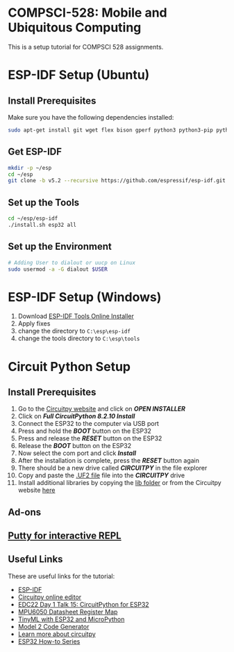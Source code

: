 # COMPSCI-528: Mobile and Ubiquitous Computing

This is a setup tutorial for COMPSCI 528 assignments.


# ESP-IDF Setup (Ubuntu)

## Install Prerequisites

Make sure you have the following dependencies installed:

```bash
sudo apt-get install git wget flex bison gperf python3 python3-pip python3-venv cmake ninja-build ccache libffi-dev libssl-dev dfu-util libusb-1.0-0
```

## Get ESP-IDF

```bash
mkdir -p ~/esp
cd ~/esp
git clone -b v5.2 --recursive https://github.com/espressif/esp-idf.git
```

## Set up the Tools

```bash
cd ~/esp/esp-idf
./install.sh esp32 all
```

## Set up the Environment

```bash
# Adding User to dialout or uucp on Linux
sudo usermod -a -G dialout $USER
```

# ESP-IDF Setup (Windows)

1. Download [ESP-IDF Tools Online Installer](https://dl.espressif.com/dl/idf-installer/esp-idf-tools-setup-online-2.24.exe?)
2. Apply fixes
3. change the directory to `C:\esp\esp-idf`
4. change the tools directory to `C:\esp\tools`

# Circuit Python Setup

## Install Prerequisites

1. Go to the [Circuitpy website](https://circuitpython.org/board/espressif_esp32s3_devkitc_1_n32r8/) and click on ***OPEN INSTALLER***
2. Click on ***Full CircuitPython 8.2.10 Install***
3. Connect the ESP32 to the computer via USB port
4. Press and hold the ***BOOT*** button on the ESP32
5. Press and release the ***RESET*** button on the ESP32
6. Release the ***BOOT*** button on the ESP32
7. Now select the com port and click ***Install***
8. After the installation is complete, press the ***RESET*** button again
9. There should be a new drive called ***CIRCUITPY*** in the file explorer
10. Copy and paste the [.UF2 file](https://downloads.circuitpython.org/bin/espressif_esp32s3_devkitc_1_n32r8/en_US/adafruit-circuitpython-espressif_esp32s3_devkitc_1_n32r8-en_US-8.2.10.uf2) file into the ***CIRCUITPY*** drive
11. Install additional libraries by copying the [lib folder](../main/lib/)
 or from the Circuitpy website [here](https://circuitpython.org/libraries#:~:text=Bundles-,Bundle%20for%20Version%208.x,-This%20bundle%20is)

## Ad-ons
[Putty for interactive REPL](https://www.chiark.greenend.org.uk/~sgtatham/putty/latest.html)
---
 ## Useful Links

These are useful links for the tutorial:

- [ESP-IDF](https://docs.espressif.com/projects/esp-idf/en/latest/esp32/get-started/index.html)
- [Circuitpy online editor](https://code.circuitpython.org)
- [EDC22 Day 1 Talk 15: CircuitPython for ESP32](https://www.youtube.com/watch?v=1eZQzn0PX-A)
- [MPU6050 Datasheet Register Map](https://cdn.sparkfun.com/datasheets/Sensors/Accelerometers/RM-MPU-6000A.pdf) 
- [TinyML with ESP32 and MicroPython](https://github.com/tkeyo/tinyml-esp)
- [Model 2 Code Generator](https://github.com/BayesWitnesses/m2cgen/tree/master)
- [Learn more about circuitpy](https://www.youtube.com/watch?v=1rkM0Ow8Pkc)
- [ESP32 How-to Series](https://www.youtube.com/watch?v=5IuZ-E8Tmhg&list=PLHX2-9M57aE5LVZnGwbo2cjnqvLqtu2OS)